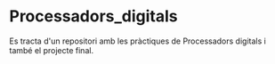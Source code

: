 ﻿# Processadors_digitals
Es tracta d'un repositori amb les pràctiques de Processadors digitals i també el projecte final.
